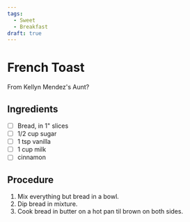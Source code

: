 ```yaml
---
tags: 
  - Sweet
  - Breakfast
draft: true
---
```


# French Toast

From Kellyn Mendez's Aunt?

## Ingredients

- [ ] Bread, in 1" slices
- [ ] 1/2 cup sugar
- [ ] 1 tsp vanilla
- [ ] 1 cup milk
- [ ] cinnamon

## Procedure

1. Mix everything but bread in a bowl.
2. Dip bread in mixture.
3. Cook bread in butter on a hot pan til brown on both sides.